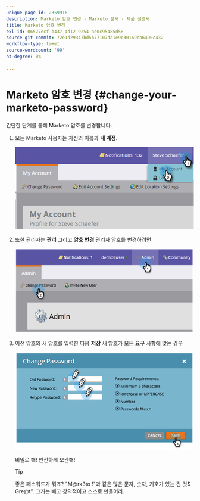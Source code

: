 ```yaml
---
unique-page-id: 2359916
description: Marketo 암호 변경 - Marketo 문서 - 제품 설명서
title: Marketo 암호 변경
exl-id: 06527ecf-b437-4d12-9254-ae0c95485d58
source-git-commit: 72e1d29347bd5b77107da1e9c30169cb6490c432
workflow-type: tm+mt
source-wordcount: '99'
ht-degree: 0%

---
```


# Marketo 암호 변경 {#change-your-marketo-password}

간단한 단계를 통해 Marketo 암호를 변경합니다.

1. 모든 Marketo 사용자는 자신의 이름과 **내 계정**.

   ![](assets/image2015-11-10-10-3a40-3a8.png)

1. 또한 관리자는 **관리** 그리고 **암호 변경** 관리자 암호를 변경하려면

   ![](assets/image2014-9-10-9-3a43-3a47.png)

1. 이전 암호와 새 암호를 입력한 다음 **저장** 새 암호가 모든 요구 사항에 맞는 경우

   ![](assets/image2014-9-10-9-3a44-3a2.png)

   비밀로 해! 안전하게 보관해!

   >[!TIP]
   >
   >좋은 패스워드가 뭐죠? &quot;M@rk3to !&quot;과 같은 많은 문자, 숫자, 기호가 있는 긴 것$ Gre@t&quot;. 그거는 빼고 창의적이고 스스로 만들어라.
